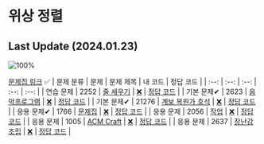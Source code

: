 # 위상 정렬

## Last Update (2024.01.23)    

![100%](https://progress-bar.dev/0/?scale=7&title=progress&width=500&color=babaca&suffix=/7)

[문제집 링크](https://www.acmicpc.net/workbook/view/9738)
✅
| 문제 분류 | 문제 | 문제 제목 | 내 코드 | 정답 코드 |
| :--: | :--: | :--: | :--: | :--: |
| 연습 문제 | 2252 | [줄 세우기](https://www.acmicpc.net/problem/2252) | [❌](#) | [정답 코드](../0x1A/solutions/2252.cpp) |
| 기본 문제✔ | 2623 | [음악프로그램](https://www.acmicpc.net/problem/2623) | [❌](#) | [정답 코드](../0x1A/solutions/2623.cpp) |
| 기본 문제✔ | 21276 | [계보 복원가 호석](https://www.acmicpc.net/problem/21276) | [❌](#) | [정답 코드](../0x1A/solutions/21276.cpp) |
| 응용 문제✔ | 1766 | [문제집](https://www.acmicpc.net/problem/1766) | [❌](#) | [정답 코드](../0x1A/solutions/1766.cpp) |
| 응용 문제 | 2056 | [작업](https://www.acmicpc.net/problem/2056) | [❌](#) | [정답 코드](../0x1A/solutions/2056.cpp) |
| 응용 문제 | 1005 | [ACM Craft](https://www.acmicpc.net/problem/1005) | [❌](#) | [정답 코드](../0x1A/solutions/1005.cpp) |
| 응용 문제 | 2637 | [장난감 조립](https://www.acmicpc.net/problem/2637) | [❌](#) | [정답 코드](../0x1A/solutions/2637.cpp) |
